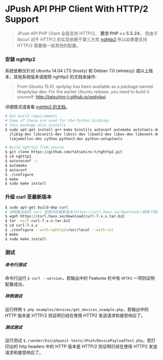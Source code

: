 # JPush API PHP Client With HTTP/2 Support

> JPush API PHP Client 全面支持 HTTP/2，
> **要求 PHP >= 5.5.24**，
> 但由于 libcurl 对于 HTTP/2 的实现依赖于第三方库 [nghttp2](https://github.com/nghttp2/nghttp2) 所以如果要支持 HTTP/2 需要做一些其他的配置。

### 安装 nghttp2

系统依赖仅针对 Ubuntu 14.04 LTS (trusty) 和 Debian 7.0 (wheezy) 或以上版本，其他系统版本请按照 nghttp2 的文档来操作:

> From Ubuntu 15.10, spdylay has been available as a package named libspdylay-dev. For the earlier Ubuntu release, you need to build it yourself: http://tatsuhiro-t.github.io/spdylay/

详细情况请查看 [nghttp2 的文档](https://github.com/nghttp2/nghttp2#requirements)。

```bash
# Get build requirements
# Some of these are used for the Python bindings
# this package also installs
$ sudo apt-get install g++ make binutils autoconf automake autotools-dev libtool pkg-config \
  zlib1g-dev libcunit1-dev libssl-dev libxml2-dev libev-dev libevent-dev libjansson-dev \
  libjemalloc-dev cython python3-dev python-setuptools

# Build nghttp2 from source
$ git clone https://github.com/tatsuhiro-t/nghttp2.git
$ cd nghttp2
$ autoreconf -i
$ automake
$ autoconf
$ ./configure
$ make
$ sudo make install
```

### 升级 curl 至最新版本

```bash
$ sudo apt-get build-dep curl
# 请根据当前的 curl 官网中的最新版本(https://curl.haxx.se/download/)替换下面的相应位置
$ wget https://curl.haxx.se/download/curl-7.x.x.tar.bz2
$ tar -xvjf curl-7.x.x.tar.bz2
$ cd curl-7.x.x
$ ./configure --with-nghttp2=/usr/local --with-ssl
$ make
$ sudo make install
```

### 测试

##### 命令行测试
命令行运行 `$ curl --version`，若输出中的 Features 栏中有 `HTTP2` 一项则证明配置成功。

##### 样例测试
运行样例 `$ php examples/devices/get_devices_example.php`，若输出中的 HTTP 版本是 HTTP/2 则证明已经在使用 HTTP2 发送请求和接受响应了。

##### 测试测试
运行测试 `$./vendor/bin/phpunit tests/JPush/DevicePayloadTest.php`，若打印出的 http headers 中的 HTTP 版本是 HTTP/2 则证明已经在使用 HTTP2 发送请求和接受响应了。
